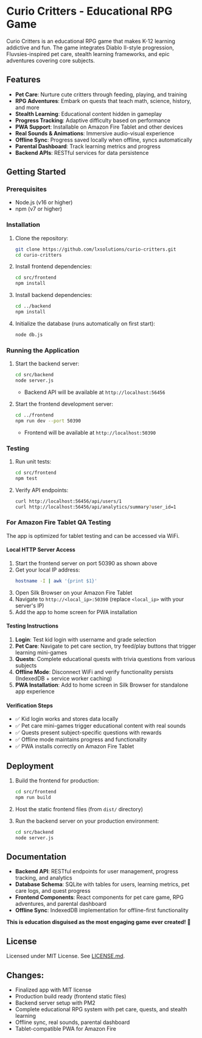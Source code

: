 
# Curio Critters - Educational RPG Game

Curio Critters is an educational RPG game that makes K-12 learning addictive and fun. The game integrates Diablo II-style progression, Fluvsies-inspired pet care, stealth learning frameworks, and epic adventures covering core subjects.

## Features

- **Pet Care**: Nurture cute critters through feeding, playing, and training
- **RPG Adventures**: Embark on quests that teach math, science, history, and more
- **Stealth Learning**: Educational content hidden in gameplay
- **Progress Tracking**: Adaptive difficulty based on performance
- **PWA Support**: Installable on Amazon Fire Tablet and other devices
- **Real Sounds & Animations**: Immersive audio-visual experience
- **Offline Sync**: Progress saved locally when offline, syncs automatically
- **Parental Dashboard**: Track learning metrics and progress
- **Backend APIs**: RESTful services for data persistence

## Getting Started

### Prerequisites

- Node.js (v16 or higher)
- npm (v7 or higher)

### Installation

1. Clone the repository:
   ```bash
   git clone https://github.com/lxsolutions/curio-critters.git
   cd curio-critters
   ```

2. Install frontend dependencies:
   ```bash
   cd src/frontend
   npm install
   ```

3. Install backend dependencies:
   ```bash
   cd ../backend
   npm install
   ```

4. Initialize the database (runs automatically on first start):
   ```bash
   node db.js
   ```

### Running the Application

1. Start the backend server:
   ```bash
   cd src/backend
   node server.js
   ```
   - Backend API will be available at `http://localhost:56456`

2. Start the frontend development server:
   ```bash
   cd ../frontend
   npm run dev --port 50390
   ```
   - Frontend will be available at `http://localhost:50390`

### Testing

1. Run unit tests:
   ```bash
   cd src/frontend
   npm test
   ```

2. Verify API endpoints:
   ```bash
   curl http://localhost:56456/api/users/1
   curl http://localhost:56456/api/analytics/summary?user_id=1
   ```

### For Amazon Fire Tablet QA Testing

The app is optimized for tablet testing and can be accessed via WiFi.

#### Local HTTP Server Access
1. Start the frontend server on port 50390 as shown above
2. Get your local IP address:
   ```bash
   hostname -I | awk '{print $1}'
   ```
3. Open Silk Browser on your Amazon Fire Tablet
4. Navigate to `http://<local_ip>:50390` (replace `<local_ip>` with your server's IP)
5. Add the app to home screen for PWA installation

#### Testing Instructions
1. **Login**: Test kid login with username and grade selection
2. **Pet Care**: Navigate to pet care section, try feed/play buttons that trigger learning mini-games
3. **Quests**: Complete educational quests with trivia questions from various subjects
4. **Offline Mode**: Disconnect WiFi and verify functionality persists (IndexedDB + service worker caching)
5. **PWA Installation**: Add to home screen in Silk Browser for standalone app experience

#### Verification Steps
- ✅ Kid login works and stores data locally
- ✅ Pet care mini-games trigger educational content with real sounds
- ✅ Quests present subject-specific questions with rewards
- ✅ Offline mode maintains progress and functionality
- ✅ PWA installs correctly on Amazon Fire Tablet

## Deployment

1. Build the frontend for production:
   ```bash
   cd src/frontend
   npm run build
   ```

2. Host the static frontend files (from `dist/` directory)

3. Run the backend server on your production environment:
   ```bash
   cd src/backend
   node server.js
   ```

## Documentation

- **Backend API**: RESTful endpoints for user management, progress tracking, and analytics
- **Database Schema**: SQLite with tables for users, learning metrics, pet care logs, and quest progress
- **Frontend Components**: React components for pet care game, RPG adventures, and parental dashboard
- **Offline Sync**: IndexedDB implementation for offline-first functionality

**This is education disguised as the most engaging game ever created! 🎯**

## License

Licensed under MIT License. See [LICENSE.md](LICENSE.md).


## Changes:
- Finalized app with MIT license
- Production build ready (frontend static files)
- Backend server setup with PM2
- Complete educational RPG system with pet care, quests, and stealth learning
- Offline sync, real sounds, parental dashboard
- Tablet-compatible PWA for Amazon Fire
